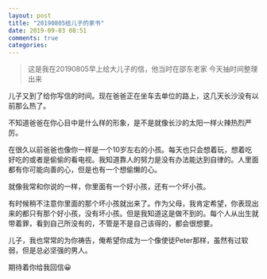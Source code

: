 ```yaml
---
layout: post
title: "20190805给儿子的家书"
date: 2019-09-03 08:51
comments: true
categories: 
---
```



> 这是我在20190805早上给大儿子的信，他当时在邵东老家
> 今天抽时间整理出来

儿子又到了给你写信的时间。现在爸爸正在坐车去单位的路上，这几天长沙没有以前那么热了。

不知道爸爸在你心目中是什么样的形象，是不是就像长沙的太阳一样火辣热烈严厉。

在很久以前爸爸也像你一样是一个10岁左右的小孩。每天也只会想着玩，想着吃好吃的或者是偷偷的看电视。我知道靠人的努力是没有办法能达到自律的。人里面都有你可能向善的心，但是也有一个想偷懒的心。

就像我常和你说的一样，你里面有一个好小孩，还有一个坏小孩。

有时候稍不注意你里面的那个坏小孩就出来了。作为父母，我肯定希望，你表现出来的都只有那个好小孩，没有坏小孩。但是我知道这是做不到的。每个人从出生就带着罪，看到自己所没有的，不管是不是自己该得的，都会很想要。

儿子，我也常常的为你祷告，俺希望你成为一个像使徒Peter那样，虽然有过软弱，但是总必坚强的男人。

期待着你给我回信😀
